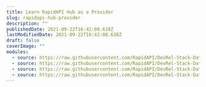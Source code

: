 ```yaml
---
title: Learn RapidAPI Hub as a Provider
slug: rapidapi-hub-provider
description: ""
publishedDate: 2021-09-22T16:42:00.638Z
lastModifiedDate: 2021-09-22T16:42:00.638Z
draft: false
coverImage: ""
modules:
  - source: https://raw.githubusercontent.com/RapidAPI/DevRel-Stack-Data/improve/lms-yt-data/learn/courses/rapidapi-hub-provider/modules/introduction/01-introduction.md
  - source: https://raw.githubusercontent.com/RapidAPI/DevRel-Stack-Data/improve/lms-yt-data/learn/courses/rapidapi-hub-provider/modules/rapidapi-hub/01-add-api-rapidapi.md
  - source: https://raw.githubusercontent.com/RapidAPI/DevRel-Stack-Data/improve/lms-yt-data/learn/courses/rapidapi-hub-provider/modules/secure-apis/01-secure-apis.md
  - source: https://raw.githubusercontent.com/RapidAPI/DevRel-Stack-Data/improve/lms-yt-data/learn/courses/rapidapi-hub-provider/modules/manage-apis/01-manage-apis-rapidapi.md
---
```

